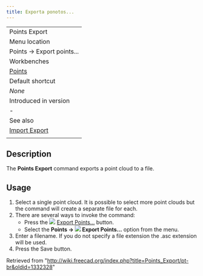```yaml
---
title: Exporta ponotos...
---
```

|  |
| --- |
| Points Export |
| Menu location |
| Points → Export points... |
| Workbenches |
| [Points](/Points_Workbench "Points Workbench") |
| Default shortcut |
| *None* |
| Introduced in version |
| - |
| See also |
| [Import Export](/Import_Export "Import Export") |
|  |

## Description

The **Points Export** command exports a point cloud to a file.

## Usage

1. Select a single point cloud. It is possible to select more point clouds but the command will create a separate file for each.
2. There are several ways to invoke the command:
   * Press the ![](/images/Points_Export.svg) [Export Points...](/Points_Export "Points Export") button.
   * Select the **Points → ![](/images/Points_Export.svg) Export Points...** option from the menu.
3. Enter a filename. If you do not specify a file extension the .asc extension will be used.
4. Press the Save button.

Retrieved from "<http://wiki.freecad.org/index.php?title=Points_Export/pt-br&oldid=1332328>"